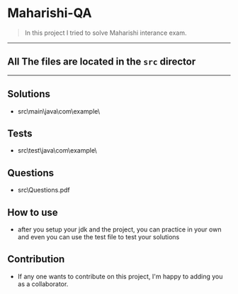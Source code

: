 # Maharishi-QA

> In this project I tried to solve Maharishi interance exam.

***

## **All The files are located in the `src` director**

***

## Solutions

- src\main\java\com\example\

## Tests

- src\test\java\com\example\

## Questions

- src\Questions.pdf

## How to use

- after you setup your jdk and the project, you can practice in your own and even you can use the test file to test your solutions

## Contribution

- If any one wants to contribute on this project, I'm happy to adding you as a collaborator.
